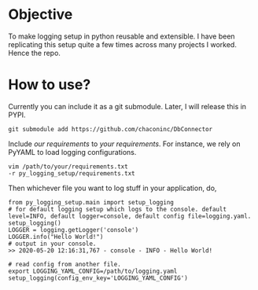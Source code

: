 # Objective

To make logging setup in python reusable and extensible. I have been replicating this setup quite a few times across many projects I worked. Hence the repo.

# How to use?

Currently you can include it as a git submodule. Later, I will release this in PYPI.
```
git submodule add https://github.com/chaconinc/DbConnector
```

Include *our requirements* to *your requirements*. For instance, we rely on PyYAML to load logging configurations.

```
vim /path/to/your/requirements.txt
-r py_logging_setup/requirements.txt
```

Then whichever file you want to log stuff in your application, do,
```
from py_logging_setup.main import setup_logging
# for default logging setup which logs to the console. default level=INFO, default logger=console, default config file=logging.yaml.
setup_logging()
LOGGER = logging.getLogger('console')
LOGGER.info("Hello World!")
# output in your console.
>> 2020-05-20 12:16:31,767 - console - INFO - Hello World!

# read config from another file.
export LOGGING_YAML_CONFIG=/path/to/logging.yaml
setup_logging(config_env_key='LOGGING_YAML_CONFIG')
```

